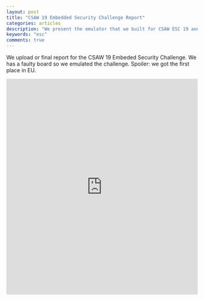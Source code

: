 ```yaml
---
layout: post
title: "CSAW 19 Embedded Security Challenge Report"
categories: articles
description: "We present the emulator that we built for CSAW ESC 19 and our solutions for the proposed challenges."
keywords: "esc"
comments: true
---
```


We upload or final report for the CSAW 19 Embeded Security Challenge. We has a faulty board so we emulated the challenge. Spoiler: we got the first place in EU.

<style>
    .responsive-wrap iframe { max-width: 100%;}
</style>
<div class="responsive-wrap">
    <iframe src="https://drive.google.com/file/d/16KNrVeG4wiGouWJzpnxoAggWGLC0m8wc/view?usp=sharing" frameborder="0" width="960" height="569" allowfullscreen="true" mozallowfullscreen="true" webkitallowfullscreen="true"></iframe>
</div>
